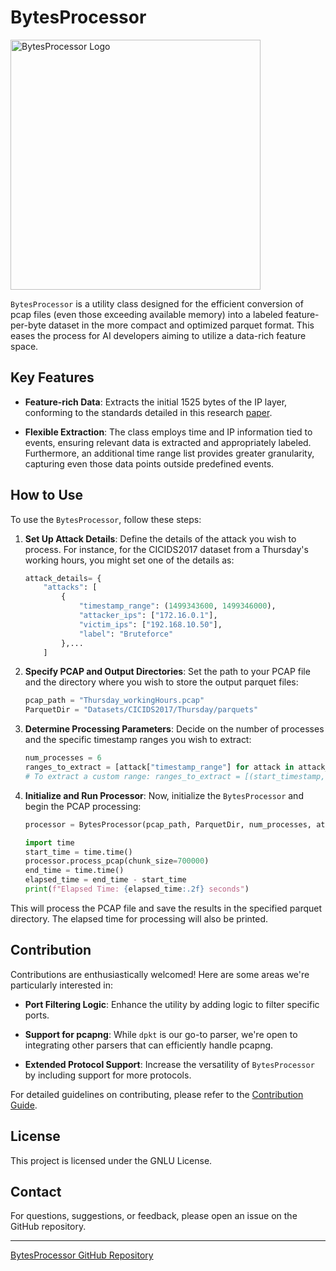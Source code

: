 # BytesProcessor

<img src="https://i.imgur.com/cTlLveD_d.webp?maxwidth=760&fidelity=grand" alt="BytesProcessor Logo" width="400"/>

`BytesProcessor` is a utility class designed for the efficient conversion of pcap files (even those exceeding available memory) into a labeled feature-per-byte dataset in the more compact and optimized parquet format. This eases the process for AI developers aiming to utilize a data-rich feature space.

## Key Features
- **Feature-rich Data**: Extracts the initial 1525 bytes of the IP layer, conforming to the standards detailed in this research [paper](https://arxiv.org/pdf/2305.11039.pdf).
  
- **Flexible Extraction**: The class employs time and IP information tied to events, ensuring relevant data is extracted and appropriately labeled. Furthermore, an additional time range list provides greater granularity, capturing even those data points outside predefined events.

## How to Use

To use the `BytesProcessor`, follow these steps:

1. **Set Up Attack Details**:
   Define the details of the attack you wish to process. For instance, for the CICIDS2017 dataset from a Thursday's working hours, you might set one of the details as:

   ```python
   attack_details= {
       "attacks": [
           {
               "timestamp_range": (1499343600, 1499346000),
               "attacker_ips": ["172.16.0.1"],
               "victim_ips": ["192.168.10.50"],
               "label": "Bruteforce"
           },...
       ]
   ```

2. **Specify PCAP and Output Directories**:
   Set the path to your PCAP file and the directory where you wish to store the output parquet files:

   ```python
   pcap_path = "Thursday_workingHours.pcap"
   ParquetDir = "Datasets/CICIDS2017/Thursday/parquets"
   ```

3. **Determine Processing Parameters**:
   Decide on the number of processes and the specific timestamp ranges you wish to extract:

   ```python
   num_processes = 6
   ranges_to_extract = [attack["timestamp_range"] for attack in attack_details['attacks']]
   # To extract a custom range: ranges_to_extract = [(start_timestamp, end_timestamp)]
   ```

4. **Initialize and Run Processor**:
   Now, initialize the `BytesProcessor` and begin the PCAP processing:

   ```python
   processor = BytesProcessor(pcap_path, ParquetDir, num_processes, attack_details, ranges_to_extract)
   
   import time
   start_time = time.time()
   processor.process_pcap(chunk_size=700000)
   end_time = time.time()
   elapsed_time = end_time - start_time
   print(f"Elapsed Time: {elapsed_time:.2f} seconds")
   ```

This will process the PCAP file and save the results in the specified parquet directory. The elapsed time for processing will also be printed.


## Contribution

Contributions are enthusiastically welcomed! Here are some areas we're particularly interested in:

- **Port Filtering Logic**: Enhance the utility by adding logic to filter specific ports.
  
- **Support for pcapng**: While `dpkt` is our go-to parser, we're open to integrating other parsers that can efficiently handle pcapng.
  
- **Extended Protocol Support**: Increase the versatility of `BytesProcessor` by including support for more protocols.

For detailed guidelines on contributing, please refer to the [Contribution Guide](./CONTRIBUTING.md).

## License

This project is licensed under the GNLU License.

## Contact

For questions, suggestions, or feedback, please open an issue on the GitHub repository.

---

[BytesProcessor GitHub Repository](https://github.com/Master-Sorcerer/BytesProcessor)
